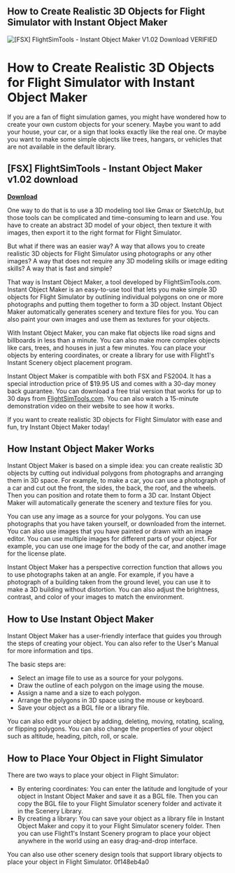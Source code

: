 ## How to Create Realistic 3D Objects for Flight Simulator with Instant Object Maker

 
![\[FSX\] FlightSimTools - Instant Object Maker V1.02 Download _VERIFIED_](https://encrypted-tbn2.gstatic.com/images?q=tbn:ANd9GcTfZeSymkIEjX2QLdFHpBpCLBoKNQjfEc2szh7tczgn6xDnQbMFbsENmZPH)

 
# How to Create Realistic 3D Objects for Flight Simulator with Instant Object Maker
 
If you are a fan of flight simulation games, you might have wondered how to create your own custom objects for your scenery. Maybe you want to add your house, your car, or a sign that looks exactly like the real one. Or maybe you want to make some simple objects like trees, hangars, or vehicles that are not available in the default library.
 
## [FSX] FlightSimTools - Instant Object Maker v1.02 download


[**Download**](https://www.google.com/url?q=https%3A%2F%2Furloso.com%2F2tK4He&sa=D&sntz=1&usg=AOvVaw3QQW_SlWAb4iZYwIjd_LEd)

 
One way to do that is to use a 3D modeling tool like Gmax or SketchUp, but those tools can be complicated and time-consuming to learn and use. You have to create an abstract 3D model of your object, then texture it with images, then export it to the right format for Flight Simulator.
 
But what if there was an easier way? A way that allows you to create realistic 3D objects for Flight Simulator using photographs or any other images? A way that does not require any 3D modeling skills or image editing skills? A way that is fast and simple?
 
That way is Instant Object Maker, a tool developed by FlightSimTools.com. Instant Object Maker is an easy-to-use tool that lets you make simple 3D objects for Flight Simulator by outlining individual polygons on one or more photographs and putting them together to form a 3D object. Instant Object Maker automatically generates scenery and texture files for you. You can also paint your own images and use them as textures for your objects.
 
With Instant Object Maker, you can make flat objects like road signs and billboards in less than a minute. You can also make more complex objects like cars, trees, and houses in just a few minutes. You can place your objects by entering coordinates, or create a library for use with Flight1's Instant Scenery object placement program.
 
Instant Object Maker is compatible with both FSX and FS2004. It has a special introduction price of $19.95 US and comes with a 30-day money back guarantee. You can download a free trial version that works for up to 30 days from [FlightSimTools.com](http://www.flightsimtools.com/iom/). You can also watch a 15-minute demonstration video on their website to see how it works.
 
If you want to create realistic 3D objects for Flight Simulator with ease and fun, try Instant Object Maker today!
  
## How Instant Object Maker Works
 
Instant Object Maker is based on a simple idea: you can create realistic 3D objects by cutting out individual polygons from photographs and arranging them in 3D space. For example, to make a car, you can use a photograph of a car and cut out the front, the sides, the back, the roof, and the wheels. Then you can position and rotate them to form a 3D car. Instant Object Maker will automatically generate the scenery and texture files for you.
 
You can use any image as a source for your polygons. You can use photographs that you have taken yourself, or downloaded from the internet. You can also use images that you have painted or drawn with an image editor. You can use multiple images for different parts of your object. For example, you can use one image for the body of the car, and another image for the license plate.
 
Instant Object Maker has a perspective correction function that allows you to use photographs taken at an angle. For example, if you have a photograph of a building taken from the ground level, you can use it to make a 3D building without distortion. You can also adjust the brightness, contrast, and color of your images to match the environment.
  
## How to Use Instant Object Maker
 
Instant Object Maker has a user-friendly interface that guides you through the steps of creating your object. You can also refer to the User's Manual for more information and tips.
 
The basic steps are:
 
- Select an image file to use as a source for your polygons.
- Draw the outline of each polygon on the image using the mouse.
- Assign a name and a size to each polygon.
- Arrange the polygons in 3D space using the mouse or keyboard.
- Save your object as a BGL file or a library file.

You can also edit your object by adding, deleting, moving, rotating, scaling, or flipping polygons. You can also change the properties of your object such as altitude, heading, pitch, roll, or scale.
  
## How to Place Your Object in Flight Simulator
 
There are two ways to place your object in Flight Simulator:

- By entering coordinates: You can enter the latitude and longitude of your object in Instant Object Maker and save it as a BGL file. Then you can copy the BGL file to your Flight Simulator scenery folder and activate it in the Scenery Library.
- By creating a library: You can save your object as a library file in Instant Object Maker and copy it to your Flight Simulator scenery folder. Then you can use Flight1's Instant Scenery program to place your object anywhere in the world using an easy drag-and-drop interface.

You can also use other scenery design tools that support library objects to place your object in Flight Simulator.
 0f148eb4a0
